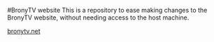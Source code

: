 #BronyTV website 
This is a repository to ease making changes to the BronyTV website, without needing access to the host machine.

[bronytv.net](http://bronytv.net)
